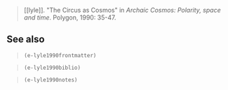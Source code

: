 > [[lyle]]. "The Circus as Cosmos" in *Archaic Cosmos: Polarity, space and time*. Polygon, 1990: 35-47.
## See also
> `(e-lyle1990frontmatter)`

> `(e-lyle1990biblio)`

> `(e-lyle1990notes)`